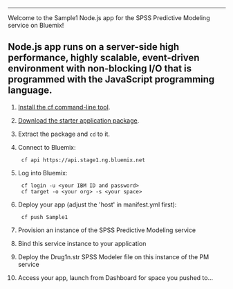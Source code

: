 --------------------------------------------
Welcome to the Sample1 Node.js app for the SPSS Predictive Modeling service on Bluemix!

Node.js app runs on a server-side high performance, highly scalable, event-driven environment with non-blocking I/O that is programmed with the JavaScript programming language.
--------------------------------------------

1. [Install the cf command-line tool](https://www.stage1.ng.bluemix.net/docs/#starters/BuildingWeb.html#install_cf).

2. [Download the starter application package](https://ace.stage1.ng.bluemix.net:443/rest/../rest/apps/d17f3221-7e1b-4a1b-ae07-0aa07772743b/starter-download).

3. Extract the package and `cd` to it.

4. Connect to Bluemix:

		cf api https://api.stage1.ng.bluemix.net

5. Log into Bluemix:

		cf login -u <your IBM ID and password>
		cf target -o <your org> -s <your space>

6. Deploy your app (adjust the 'host' in manifest.yml first):

		cf push Sample1

7. Provision an instance of the SPSS Predictive Modeling service

9. Bind this service instance to your application

10. Deploy the Drug1n.str SPSS Modeler file on this instance of the PM service

11. Access your app, launch from Dashboard for space you pushed to...

